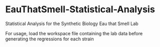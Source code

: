 # EauThatSmell-Statistical-Analysis
Statistical Analysis for the Synthetic Biology Eau that Smell Lab

For usage, load the workspace file containing the lab data before generating the regressions for each strain
